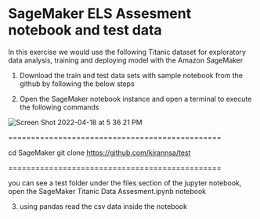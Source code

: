 # SageMaker ELS Assesment notebook and test data

In this exercise we would use the following Titanic dataset for exploratory data analysis, training and deploying  model with the Amazon SageMaker 


1) Download the train and test data sets with sample notebook from the github by following the below steps
 
2) Open the SageMaker notebook instance and open a terminal to execute the following commands




![Screen Shot 2022-04-18 at 5 36 21 PM](https://user-images.githubusercontent.com/64490878/163888884-acefb8d9-3860-43cf-ba93-e36e9c0fd1f7.png)



===============================================

cd SageMaker
git clone https://github.com/kirannsa/test

===============================================


you can see a test folder under the files section of the jupyter notebook, open the SageMaker Titanic Data Assesment.ipynb notebook 
 
3) using pandas read the csv data inside the notebook
